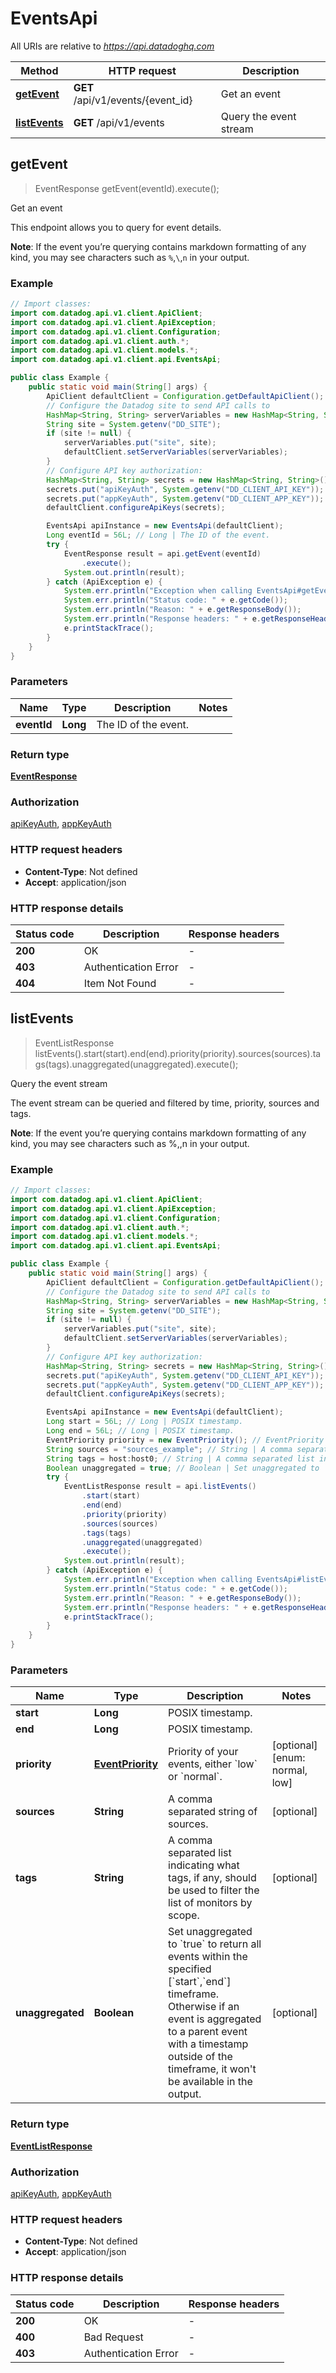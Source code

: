 # EventsApi

All URIs are relative to *https://api.datadoghq.com*

Method | HTTP request | Description
------------- | ------------- | -------------
[**getEvent**](EventsApi.md#getEvent) | **GET** /api/v1/events/{event_id} | Get an event
[**listEvents**](EventsApi.md#listEvents) | **GET** /api/v1/events | Query the event stream



## getEvent

> EventResponse getEvent(eventId).execute();

Get an event

This endpoint allows you to query for event details.

**Note**: If the event you’re querying contains markdown formatting of any kind,
you may see characters such as `%`,`\`,`n` in your output.

### Example

```java
// Import classes:
import com.datadog.api.v1.client.ApiClient;
import com.datadog.api.v1.client.ApiException;
import com.datadog.api.v1.client.Configuration;
import com.datadog.api.v1.client.auth.*;
import com.datadog.api.v1.client.models.*;
import com.datadog.api.v1.client.api.EventsApi;

public class Example {
    public static void main(String[] args) {
        ApiClient defaultClient = Configuration.getDefaultApiClient();
        // Configure the Datadog site to send API calls to
        HashMap<String, String> serverVariables = new HashMap<String, String>();
        String site = System.getenv("DD_SITE");
        if (site != null) {
            serverVariables.put("site", site);
            defaultClient.setServerVariables(serverVariables);
        }
        // Configure API key authorization: 
        HashMap<String, String> secrets = new HashMap<String, String>();
        secrets.put("apiKeyAuth", System.getenv("DD_CLIENT_API_KEY"));
        secrets.put("appKeyAuth", System.getenv("DD_CLIENT_APP_KEY"));
        defaultClient.configureApiKeys(secrets);

        EventsApi apiInstance = new EventsApi(defaultClient);
        Long eventId = 56L; // Long | The ID of the event.
        try {
            EventResponse result = api.getEvent(eventId)
                .execute();
            System.out.println(result);
        } catch (ApiException e) {
            System.err.println("Exception when calling EventsApi#getEvent");
            System.err.println("Status code: " + e.getCode());
            System.err.println("Reason: " + e.getResponseBody());
            System.err.println("Response headers: " + e.getResponseHeaders());
            e.printStackTrace();
        }
    }
}
```

### Parameters


Name | Type | Description  | Notes
------------- | ------------- | ------------- | -------------
 **eventId** | **Long**| The ID of the event. |

### Return type

[**EventResponse**](EventResponse.md)

### Authorization

[apiKeyAuth](../README.md#apiKeyAuth), [appKeyAuth](../README.md#appKeyAuth)

### HTTP request headers

- **Content-Type**: Not defined
- **Accept**: application/json

### HTTP response details
| Status code | Description | Response headers |
|-------------|-------------|------------------|
| **200** | OK |  -  |
| **403** | Authentication Error |  -  |
| **404** | Item Not Found |  -  |


## listEvents

> EventListResponse listEvents().start(start).end(end).priority(priority).sources(sources).tags(tags).unaggregated(unaggregated).execute();

Query the event stream

The event stream can be queried and filtered by time, priority, sources and tags.

**Note**: If the event you’re querying contains markdown formatting of any kind, you may see characters such as %,\,n in your output.

### Example

```java
// Import classes:
import com.datadog.api.v1.client.ApiClient;
import com.datadog.api.v1.client.ApiException;
import com.datadog.api.v1.client.Configuration;
import com.datadog.api.v1.client.auth.*;
import com.datadog.api.v1.client.models.*;
import com.datadog.api.v1.client.api.EventsApi;

public class Example {
    public static void main(String[] args) {
        ApiClient defaultClient = Configuration.getDefaultApiClient();
        // Configure the Datadog site to send API calls to
        HashMap<String, String> serverVariables = new HashMap<String, String>();
        String site = System.getenv("DD_SITE");
        if (site != null) {
            serverVariables.put("site", site);
            defaultClient.setServerVariables(serverVariables);
        }
        // Configure API key authorization: 
        HashMap<String, String> secrets = new HashMap<String, String>();
        secrets.put("apiKeyAuth", System.getenv("DD_CLIENT_API_KEY"));
        secrets.put("appKeyAuth", System.getenv("DD_CLIENT_APP_KEY"));
        defaultClient.configureApiKeys(secrets);

        EventsApi apiInstance = new EventsApi(defaultClient);
        Long start = 56L; // Long | POSIX timestamp.
        Long end = 56L; // Long | POSIX timestamp.
        EventPriority priority = new EventPriority(); // EventPriority | Priority of your events, either `low` or `normal`.
        String sources = "sources_example"; // String | A comma separated string of sources.
        String tags = host:host0; // String | A comma separated list indicating what tags, if any, should be used to filter the list of monitors by scope.
        Boolean unaggregated = true; // Boolean | Set unaggregated to `true` to return all events within the specified [`start`,`end`] timeframe. Otherwise if an event is aggregated to a parent event with a timestamp outside of the timeframe, it won't be available in the output.
        try {
            EventListResponse result = api.listEvents()
                .start(start)
                .end(end)
                .priority(priority)
                .sources(sources)
                .tags(tags)
                .unaggregated(unaggregated)
                .execute();
            System.out.println(result);
        } catch (ApiException e) {
            System.err.println("Exception when calling EventsApi#listEvents");
            System.err.println("Status code: " + e.getCode());
            System.err.println("Reason: " + e.getResponseBody());
            System.err.println("Response headers: " + e.getResponseHeaders());
            e.printStackTrace();
        }
    }
}
```

### Parameters


Name | Type | Description  | Notes
------------- | ------------- | ------------- | -------------
 **start** | **Long**| POSIX timestamp. |
 **end** | **Long**| POSIX timestamp. |
 **priority** | [**EventPriority**](.md)| Priority of your events, either &#x60;low&#x60; or &#x60;normal&#x60;. | [optional] [enum: normal, low]
 **sources** | **String**| A comma separated string of sources. | [optional]
 **tags** | **String**| A comma separated list indicating what tags, if any, should be used to filter the list of monitors by scope. | [optional]
 **unaggregated** | **Boolean**| Set unaggregated to &#x60;true&#x60; to return all events within the specified [&#x60;start&#x60;,&#x60;end&#x60;] timeframe. Otherwise if an event is aggregated to a parent event with a timestamp outside of the timeframe, it won&#39;t be available in the output. | [optional]

### Return type

[**EventListResponse**](EventListResponse.md)

### Authorization

[apiKeyAuth](../README.md#apiKeyAuth), [appKeyAuth](../README.md#appKeyAuth)

### HTTP request headers

- **Content-Type**: Not defined
- **Accept**: application/json

### HTTP response details
| Status code | Description | Response headers |
|-------------|-------------|------------------|
| **200** | OK |  -  |
| **400** | Bad Request |  -  |
| **403** | Authentication Error |  -  |

